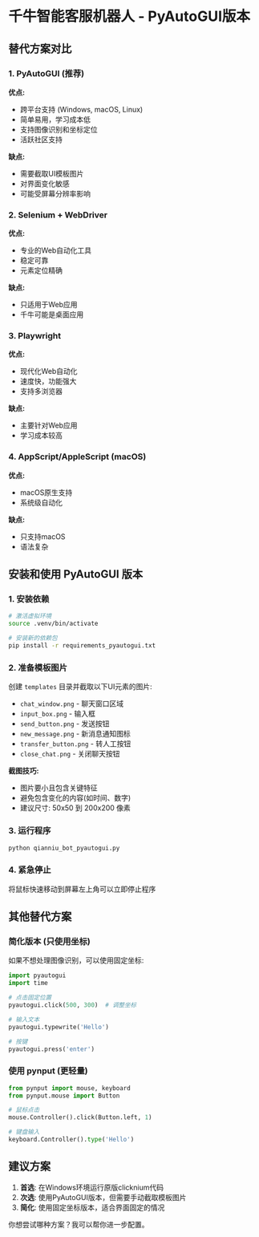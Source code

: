 # 千牛智能客服机器人 - PyAutoGUI版本

## 替代方案对比

### 1. PyAutoGUI (推荐)
**优点:**
- 跨平台支持 (Windows, macOS, Linux)
- 简单易用，学习成本低
- 支持图像识别和坐标定位
- 活跃社区支持

**缺点:**
- 需要截取UI模板图片
- 对界面变化敏感
- 可能受屏幕分辨率影响

### 2. Selenium + WebDriver
**优点:**
- 专业的Web自动化工具
- 稳定可靠
- 元素定位精确

**缺点:**
- 只适用于Web应用
- 千牛可能是桌面应用

### 3. Playwright
**优点:**
- 现代化Web自动化
- 速度快，功能强大
- 支持多浏览器

**缺点:**
- 主要针对Web应用
- 学习成本较高

### 4. AppScript/AppleScript (macOS)
**优点:**
- macOS原生支持
- 系统级自动化

**缺点:**
- 只支持macOS
- 语法复杂

## 安装和使用 PyAutoGUI 版本

### 1. 安装依赖
```bash
# 激活虚拟环境
source .venv/bin/activate

# 安装新的依赖包
pip install -r requirements_pyautogui.txt
```

### 2. 准备模板图片
创建 `templates` 目录并截取以下UI元素的图片:

- `chat_window.png` - 聊天窗口区域
- `input_box.png` - 输入框
- `send_button.png` - 发送按钮  
- `new_message.png` - 新消息通知图标
- `transfer_button.png` - 转人工按钮
- `close_chat.png` - 关闭聊天按钮

**截图技巧:**
- 图片要小且包含关键特征
- 避免包含变化的内容(如时间、数字)
- 建议尺寸: 50x50 到 200x200 像素

### 3. 运行程序
```bash
python qianniu_bot_pyautogui.py
```

### 4. 紧急停止
将鼠标快速移动到屏幕左上角可以立即停止程序

## 其他替代方案

### 简化版本 (只使用坐标)
如果不想处理图像识别，可以使用固定坐标:

```python
import pyautogui
import time

# 点击固定位置
pyautogui.click(500, 300)  # 调整坐标

# 输入文本
pyautogui.typewrite('Hello')

# 按键
pyautogui.press('enter')
```

### 使用 pynput (更轻量)
```python
from pynput import mouse, keyboard
from pynput.mouse import Button

# 鼠标点击
mouse.Controller().click(Button.left, 1)

# 键盘输入
keyboard.Controller().type('Hello')
```

## 建议方案

1. **首选**: 在Windows环境运行原版clicknium代码
2. **次选**: 使用PyAutoGUI版本，但需要手动截取模板图片
3. **简化**: 使用固定坐标版本，适合界面固定的情况

你想尝试哪种方案？我可以帮你进一步配置。
